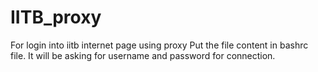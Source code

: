 # IITB_proxy
For login into iitb internet page using proxy
Put the file content in bashrc file. It will be asking for username and password for connection.
